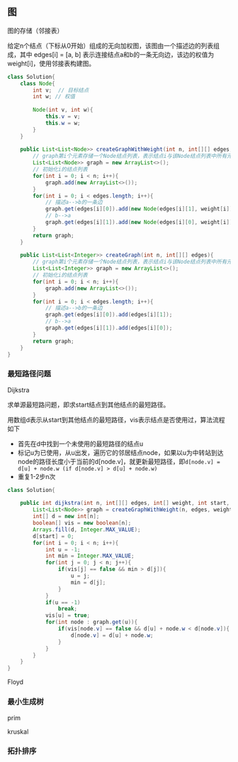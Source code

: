 ## 图

图的存储（邻接表）

给定n个结点（下标从0开始）组成的无向加权图，该图由一个描述边的列表组成，其中 edges[i] = [a, b] 表示连接结点a和b的一条无向边，该边的权值为weight[i]，使用邻接表构建图。

```java
class Solution{
    class Node{
        int v;  // 目标结点
        int w; // 权值
        
        Node(int v, int w){
            this.v = v;
            this.w = w;
        }
    }
    
    public List<List<Node>> createGraphWithWeight(int n, int[][] edges, int weight[]){
        // graph第i个元素存储一个Node结点列表，表示结点i与该Node结点列表中所有元素都有边
        List<List<Node>> graph = new ArrayList<>();
        // 初始化i的结点列表
        for(int i = 0; i < n; i++){
            graph.add(new ArrayList<>());
        }
        for(int i = 0; i < edges.length; i++){
            // 描述a-->b的一条边
            graph.get(edges[i][0]).add(new Node(edges[i][1], weight[i]));
            // b-->a
            graph.get(edges[i][1]).add(new Node(edges[i][0], weight[i]));
        }
        return graph;
    }
    
    public List<List<Integer>> createGraph(int n, int[][] edges){
        // graph第i个元素存储一个Node结点列表，表示结点i与该Node结点列表中所有元素都有边
        List<List<Integer>> graph = new ArrayList<>();
        // 初始化i的结点列表
        for(int i = 0; i < n; i++){
            graph.add(new ArrayList<>());
        }
        for(int i = 0; i < edges.length; i++){
            // 描述a-->b的一条边
            graph.get(edges[i][0]).add(edges[i][1]);
            // b-->a
            graph.get(edges[i][1]).add(edges[i][0]);
        }
        return graph;
    }
}
```

### 最短路径问题

Dijkstra

求单源最短路问题，即求start结点到其他结点的最短路径。

用数组d表示从start到其他结点的最短路径，vis表示结点是否使用过，算法流程如下

- 首先在d中找到一个未使用的最短路径的结点u
- 标记u为已使用，从u出发，遍历它的邻居结点node，如果以u为中转站到达node的路径长度小于当前的d[node.v]，就更新最短路径，即`d[node.v] = d[u] + node.w (if d[node.v] > d[u] + node.w)`
- 重复1-2步n次

```java
class Solution{
    
    public int dijkstra(int n, int[][] edges, int[] weight, int start, int end){
        List<List<Node>> graph = createGraphWithWeight(n, edges, weight);
        int[] d = new int[n];
        boolean[] vis = new boolean[n];
        Arrays.fill(d, Integer.MAX_VALUE);
        d[start] = 0;
        for(int i = 0; i < n; i++){
            int u = -1;
            int min = Integer.MAX_VALUE;
            for(int j = 0; j < n; j++){
                if(vis[j] == false && min > d[j]){
                    u = j;
                    min = d[j];
                }
            }
            if(u == -1)
                break;
            vis[u] = true;
            for(int node : graph.get(u)){
                if(vis[node.v] == false && d[u] + node.w < d[node.v]){
                    d[node.v] = d[u] + node.w;
                }
            }
        }
    }
}
```

Floyd

### 最小生成树

prim

kruskal

### 拓扑排序
